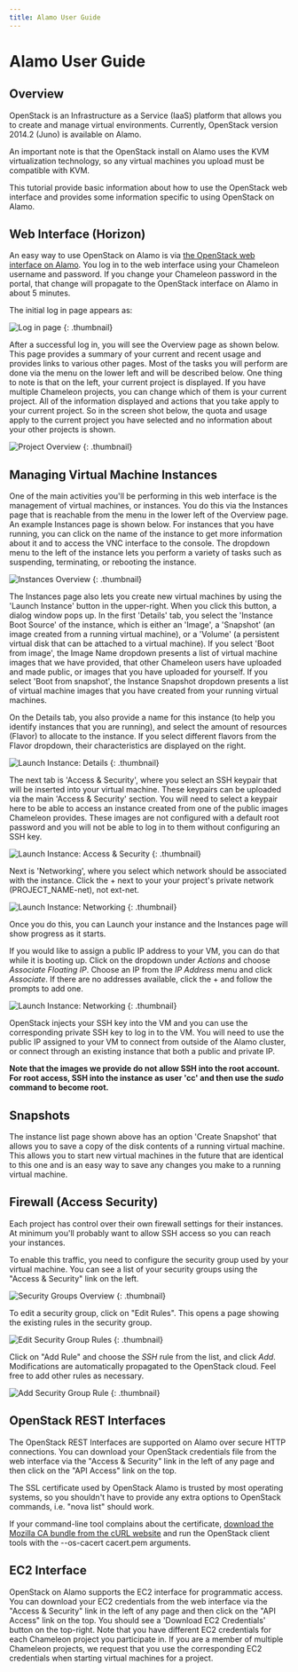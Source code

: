 ```yaml
---
title: Alamo User Guide
---
```


# Alamo User Guide

## Overview

OpenStack is an Infrastructure as a Service (IaaS) platform that allows you to
create and manage virtual environments. Currently, OpenStack version 2014.2
(Juno) is available on Alamo.

An important note is that the OpenStack install on Alamo uses the KVM
virtualization technology, so any virtual machines you upload must be
compatible with KVM.

This tutorial provide basic information about how to use the OpenStack web
interface and provides some information specific to using OpenStack on Alamo.

## Web Interface (Horizon)

An easy way to use OpenStack on Alamo is via [the OpenStack web interface on
Alamo](https://horizon.chameleon.tacc.utexas.edu). You log in to the web
interface using your Chameleon username and password. If you change your
Chameleon password in the portal, that change will propagate to the OpenStack
interface on Alamo in about 5 minutes.

The initial log in page appears as:

![Log in page](/static/documentation/images/openstack_alamo_login.png)
{: .thumbnail}

After a successful log in, you will see the Overview page as shown below. This
page provides a summary of your current and recent usage and provides links to
various other pages. Most of the tasks you will perform are done via the menu
on the lower left and will be described below. One thing to note is that on the
left, your current project is displayed. If you have multiple Chameleon
projects, you can change which of them is your current project. All of the
information displayed and actions that you take apply to your current project.
So in the screen shot below, the quota and usage apply to the current project
you have selected and no information about your other projects is shown.

![Project Overview](/static/documentation/images/openstack_alamo_overview.png)
{: .thumbnail}

## Managing Virtual Machine Instances

One of the main activities you'll be performing in this web interface is the
management of virtual machines, or instances. You do this via the Instances
page that is reachable from the menu in the lower left of the Overview page. An
example Instances page is shown below. For instances that you have running, you
can click on the name of the instance to get more information about it and to
access the VNC interface to the console. The dropdown menu to the left of the
instance lets you perform a variety of tasks such as suspending, terminating,
or rebooting the instance.

![Instances Overview](/static/documentation/images/openstack_alamo_instances.png)
{: .thumbnail}

The Instances page also lets you create new virtual machines by using the
'Launch Instance' button in the upper-right. When you click this button, a
dialog window pops up. In the first 'Details' tab, you select the 'Instance
Boot Source' of the instance, which is either an 'Image', a 'Snapshot' (an
image created from a running virtual machine), or a 'Volume' (a persistent
virtual disk that can be attached to a virtual machine). If you select 'Boot
from image', the Image Name dropdown presents a list of virtual machine images
that we have provided, that other Chameleon users have uploaded and made
public, or images that you have uploaded for yourself. If you select 'Boot from
snapshot', the Instance Snapshot dropdown presents a list of virtual machine
images that you have created from your running virtual machines.

On the Details tab, you also provide a name for this instance (to help you
identify instances that you are running), and select the amount of resources
(Flavor) to allocate to the instance. If you select different flavors from the
Flavor dropdown, their characteristics are displayed on the right.

![Launch Instance: Details](/static/documentation/images/openstack_alamo_launch_details.png)
{: .thumbnail}

The next tab is 'Access & Security', where you select an SSH keypair that will
be inserted into your virtual machine. These keypairs can be uploaded via the
main 'Access & Security' section. You will need to select a keypair here to be
able to access an instance created from one of the public images Chameleon
provides. These images are not configured with a default root password and you
will not be able to log in to them without configuring an SSH key.

![Launch Instance: Access & Security](/static/documentation/images/openstack_alamo_launch_access.png)
{: .thumbnail}

Next is 'Networking', where you select which network should be associated with the instance. Click the + next to your your project's private network (PROJECT_NAME-net), not ext-net.

![Launch Instance: Networking](/static/documentation/images/openstack_alamo_networking.png)
{: .thumbnail}

Once you do this, you can Launch your instance and the Instances page will show
progress as it starts.

If you would like to assign a public IP address to your VM, you can do that while it is booting up. Click on the dropdown under *Actions* and choose *Associate Floating IP*. Choose an IP from the *IP Address* menu and click *Associate*. If there are no addresses available, click the + and follow the prompts to add one.

![Launch Instance: Networking](/static/documentation/images/openstack_alamo_floating.png)
{: .thumbnail}

OpenStack injects your SSH key into the VM and you can use the corresponding
private SSH key to log in to the VM. You will need to use the public IP
assigned to your VM to connect from outside of the Alamo cluster, or connect
through an existing instance that both a public and private IP.

**Note that the images we provide do not allow SSH into the root account.  For
root access, SSH into the instance as user 'cc' and then use the *sudo* command
to become root.**


## Snapshots

The instance list page shown above has an option 'Create Snapshot' that allows
you to save a copy of the disk contents of a running virtual machine. This
allows you to start new virtual machines in the future that are identical to
this one and is an easy way to save any changes you make to a running virtual
machine.

## Firewall (Access Security)

Each project has control over their own firewall settings for their instances. At minimum you'll probably want to allow SSH access so you can reach your instances.

To enable this traffic, you need to configure the security group used by your
virtual machine. You can see a list of your security groups using the "Access &
Security" link on the left.

![Security Groups Overview](/static/documentation/images/openstack_alamo_security_groups.png)
{: .thumbnail}

To edit a security group, click on "Edit Rules". This opens a page showing the
existing rules in the security group.

![Edit Security Group Rules](/static/documentation/images/openstack_alamo_edit_rules.png)
{: .thumbnail}

Click on "Add Rule" and choose the *SSH* rule from the list, and click *Add*.
Modifications are automatically propagated to the OpenStack cloud. Feel free to
add other rules as necessary.

![Add Security Group Rule](/static/documentation/images/openstack_alamo_add_secgroup_rule.png)
{: .thumbnail}

## OpenStack REST Interfaces

The OpenStack REST Interfaces are supported on Alamo over secure HTTP
connections. You can download your OpenStack credentials file from the web
interface via the "Access & Security" link in the left of any page and then
click on the "API Access" link on the top.

The SSL certificate used by OpenStack Alamo is trusted by most operating
systems, so you shouldn't have to provide any extra options to OpenStack
commands, i.e. "nova list" should work.

If your command-line tool complains about the certificate, [download the
Mozilla CA bundle from the cURL
website](http://curl.haxx.se/docs/caextract.html) and run the OpenStack client
tools with the --os-cacert cacert.pem arguments.

## EC2 Interface

OpenStack on Alamo supports the EC2 interface for programmatic access. You can
download your EC2 credentials from the web interface via the "Access &
Security"  link in the left of any page and then click on the "API Access" link
on the top. You should see a 'Download EC2 Credentials' button on the
top-right. Note that you have different EC2 credentials for each Chameleon
project you participate in. If you are a member of multiple Chameleon projects,
we request that you use the corresponding EC2 credentials when starting virtual
machines for a project.
